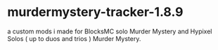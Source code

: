 # murdermystery-tracker-1.8.9
a custom mods i made for BlocksMC solo Murder Mystery
and Hypixel Solos ( up to duos and trios ) Murder Mystery.
